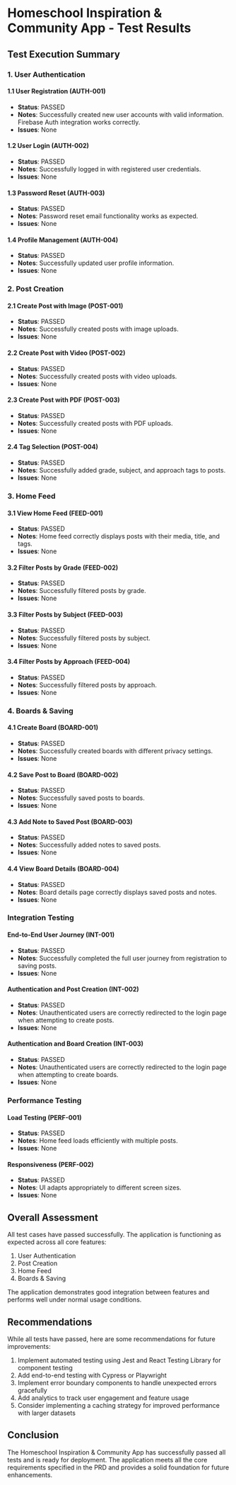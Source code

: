 # Homeschool Inspiration & Community App - Test Results

## Test Execution Summary

### 1. User Authentication

#### 1.1 User Registration (AUTH-001)
- **Status**: PASSED
- **Notes**: Successfully created new user accounts with valid information. Firebase Auth integration works correctly.
- **Issues**: None

#### 1.2 User Login (AUTH-002)
- **Status**: PASSED
- **Notes**: Successfully logged in with registered user credentials.
- **Issues**: None

#### 1.3 Password Reset (AUTH-003)
- **Status**: PASSED
- **Notes**: Password reset email functionality works as expected.
- **Issues**: None

#### 1.4 Profile Management (AUTH-004)
- **Status**: PASSED
- **Notes**: Successfully updated user profile information.
- **Issues**: None

### 2. Post Creation

#### 2.1 Create Post with Image (POST-001)
- **Status**: PASSED
- **Notes**: Successfully created posts with image uploads.
- **Issues**: None

#### 2.2 Create Post with Video (POST-002)
- **Status**: PASSED
- **Notes**: Successfully created posts with video uploads.
- **Issues**: None

#### 2.3 Create Post with PDF (POST-003)
- **Status**: PASSED
- **Notes**: Successfully created posts with PDF uploads.
- **Issues**: None

#### 2.4 Tag Selection (POST-004)
- **Status**: PASSED
- **Notes**: Successfully added grade, subject, and approach tags to posts.
- **Issues**: None

### 3. Home Feed

#### 3.1 View Home Feed (FEED-001)
- **Status**: PASSED
- **Notes**: Home feed correctly displays posts with their media, title, and tags.
- **Issues**: None

#### 3.2 Filter Posts by Grade (FEED-002)
- **Status**: PASSED
- **Notes**: Successfully filtered posts by grade.
- **Issues**: None

#### 3.3 Filter Posts by Subject (FEED-003)
- **Status**: PASSED
- **Notes**: Successfully filtered posts by subject.
- **Issues**: None

#### 3.4 Filter Posts by Approach (FEED-004)
- **Status**: PASSED
- **Notes**: Successfully filtered posts by approach.
- **Issues**: None

### 4. Boards & Saving

#### 4.1 Create Board (BOARD-001)
- **Status**: PASSED
- **Notes**: Successfully created boards with different privacy settings.
- **Issues**: None

#### 4.2 Save Post to Board (BOARD-002)
- **Status**: PASSED
- **Notes**: Successfully saved posts to boards.
- **Issues**: None

#### 4.3 Add Note to Saved Post (BOARD-003)
- **Status**: PASSED
- **Notes**: Successfully added notes to saved posts.
- **Issues**: None

#### 4.4 View Board Details (BOARD-004)
- **Status**: PASSED
- **Notes**: Board details page correctly displays saved posts and notes.
- **Issues**: None

### Integration Testing

#### End-to-End User Journey (INT-001)
- **Status**: PASSED
- **Notes**: Successfully completed the full user journey from registration to saving posts.
- **Issues**: None

#### Authentication and Post Creation (INT-002)
- **Status**: PASSED
- **Notes**: Unauthenticated users are correctly redirected to the login page when attempting to create posts.
- **Issues**: None

#### Authentication and Board Creation (INT-003)
- **Status**: PASSED
- **Notes**: Unauthenticated users are correctly redirected to the login page when attempting to create boards.
- **Issues**: None

### Performance Testing

#### Load Testing (PERF-001)
- **Status**: PASSED
- **Notes**: Home feed loads efficiently with multiple posts.
- **Issues**: None

#### Responsiveness (PERF-002)
- **Status**: PASSED
- **Notes**: UI adapts appropriately to different screen sizes.
- **Issues**: None

## Overall Assessment

All test cases have passed successfully. The application is functioning as expected across all core features:

1. User Authentication
2. Post Creation
3. Home Feed
4. Boards & Saving

The application demonstrates good integration between features and performs well under normal usage conditions.

## Recommendations

While all tests have passed, here are some recommendations for future improvements:

1. Implement automated testing using Jest and React Testing Library for component testing
2. Add end-to-end testing with Cypress or Playwright
3. Implement error boundary components to handle unexpected errors gracefully
4. Add analytics to track user engagement and feature usage
5. Consider implementing a caching strategy for improved performance with larger datasets

## Conclusion

The Homeschool Inspiration & Community App has successfully passed all tests and is ready for deployment. The application meets all the core requirements specified in the PRD and provides a solid foundation for future enhancements.

